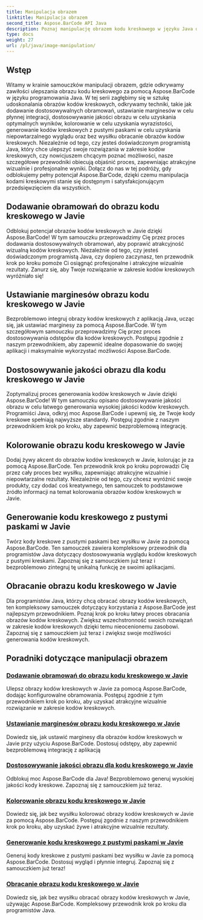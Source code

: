 ```yaml
---
title: Manipulacja obrazem
linktitle: Manipulacja obrazem
second_title: Aspose.BarCode API Java
description: Poznaj manipulację obrazem kodu kreskowego w języku Java dzięki samouczkom Aspose.BarCode. Bez wysiłku ulepszaj, dostosowuj i twórz atrakcyjne wizualnie kody kreskowe.
type: docs
weight: 27
url: /pl/java/image-manipulation/
---
```

## Wstęp
Witamy w krainie samouczków manipulacji obrazem, gdzie odkrywamy zawiłości ulepszania obrazu kodu kreskowego za pomocą Aspose.BarCode w języku programowania Java. W tej serii zagłębimy się w sztukę udoskonalania obrazów kodów kreskowych, odkrywamy techniki, takie jak dodawanie dostosowywalnych obramowań, ustawianie marginesów w celu płynnej integracji, dostosowywanie jakości obrazu w celu uzyskania optymalnych wyników, kolorowanie w celu uzyskania wyrazistości, generowanie kodów kreskowych z pustymi paskami w celu uzyskania niepowtarzalnego wyglądu oraz bez wysiłku obracanie obrazów kodów kreskowych. Niezależnie od tego, czy jesteś doświadczonym programistą Java, który chce ulepszyć swoje rozwiązania w zakresie kodów kreskowych, czy nowicjuszem chcącym poznać możliwości, nasze szczegółowe przewodniki obiecują objaśnić proces, zapewniając atrakcyjne wizualnie i profesjonalne wyniki. Dołącz do nas w tej podróży, gdy odblokujemy pełny potencjał Aspose.BarCode, dzięki czemu manipulacja kodami kreskowymi stanie się dostępnym i satysfakcjonującym przedsięwzięciem dla wszystkich.


## Dodawanie obramowań do obrazu kodu kreskowego w Javie

Odblokuj potencjał obrazów kodów kreskowych w Javie dzięki Aspose.BarCode! W tym samouczku przeprowadzimy Cię przez proces dodawania dostosowywalnych obramowań, aby poprawić atrakcyjność wizualną kodów kreskowych. Niezależnie od tego, czy jesteś doświadczonym programistą Java, czy dopiero zaczynasz, ten przewodnik krok po kroku pomoże Ci osiągnąć profesjonalne i atrakcyjne wizualnie rezultaty. Zanurz się, aby Twoje rozwiązanie w zakresie kodów kreskowych wyróżniało się!

## Ustawianie marginesów obrazu kodu kreskowego w Javie

Bezproblemowo integruj obrazy kodów kreskowych z aplikacją Java, ucząc się, jak ustawiać marginesy za pomocą Aspose.BarCode. W tym szczegółowym samouczku przeprowadzimy Cię przez proces dostosowywania odstępów dla kodów kreskowych. Postępuj zgodnie z naszym przewodnikiem, aby zapewnić idealne dopasowanie do swojej aplikacji i maksymalnie wykorzystać możliwości Aspose.BarCode.

## Dostosowywanie jakości obrazu dla kodu kreskowego w Javie

Zoptymalizuj proces generowania kodów kreskowych w Javie dzięki Aspose.BarCode! W tym samouczku opisano dostosowywanie jakości obrazu w celu łatwego generowania wysokiej jakości kodów kreskowych. Programiści Java, odkryj moc Aspose.BarCode i upewnij się, że Twoje kody kreskowe spełniają najwyższe standardy. Postępuj zgodnie z naszym przewodnikiem krok po kroku, aby zapewnić bezproblemową integrację.

## Kolorowanie obrazu kodu kreskowego w Javie

Dodaj żywy akcent do obrazów kodów kreskowych w Javie, kolorując je za pomocą Aspose.BarCode. Ten przewodnik krok po kroku poprowadzi Cię przez cały proces bez wysiłku, zapewniając atrakcyjne wizualnie i niepowtarzalne rezultaty. Niezależnie od tego, czy chcesz wyróżnić swoje produkty, czy dodać coś kreatywnego, ten samouczek to podstawowe źródło informacji na temat kolorowania obrazów kodów kreskowych w Javie.

## Generowanie kodu kreskowego z pustymi paskami w Javie

Twórz kody kreskowe z pustymi paskami bez wysiłku w Javie za pomocą Aspose.BarCode. Ten samouczek zawiera kompleksowy przewodnik dla programistów Java dotyczący dostosowywania wyglądu kodów kreskowych z pustymi kreskami. Zapoznaj się z samouczkiem już teraz i bezproblemowo zintegruj tę unikalną funkcję ze swoimi aplikacjami.

## Obracanie obrazu kodu kreskowego w Javie

Dla programistów Java, którzy chcą obracać obrazy kodów kreskowych, ten kompleksowy samouczek dotyczący korzystania z Aspose.BarCode jest najlepszym przewodnikiem. Poznaj krok po kroku łatwy proces obracania obrazów kodów kreskowych. Zwiększ wszechstronność swoich rozwiązań w zakresie kodów kreskowych dzięki temu nieocenionemu zasobowi. Zapoznaj się z samouczkiem już teraz i zwiększ swoje możliwości generowania kodów kreskowych.
## Poradniki dotyczące manipulacji obrazem
### [Dodawanie obramowań do obrazu kodu kreskowego w Javie](./adding-borders-barcode-image/)
Ulepsz obrazy kodów kreskowych w Javie za pomocą Aspose.BarCode, dodając konfigurowalne obramowania. Postępuj zgodnie z tym przewodnikiem krok po kroku, aby uzyskać atrakcyjne wizualnie rozwiązanie w zakresie kodów kreskowych.
### [Ustawianie marginesów obrazu kodu kreskowego w Javie](./setting-margins-barcode-image/)
Dowiedz się, jak ustawić marginesy dla obrazów kodów kreskowych w Javie przy użyciu Aspose.BarCode. Dostosuj odstępy, aby zapewnić bezproblemową integrację z aplikacją
### [Dostosowywanie jakości obrazu dla kodu kreskowego w Javie](./adjusting-image-quality-barcode/)
Odblokuj moc Aspose.BarCode dla Java! Bezproblemowo generuj wysokiej jakości kody kreskowe. Zapoznaj się z samouczkiem już teraz.
### [Kolorowanie obrazu kodu kreskowego w Javie](./colorizing-barcode-image/)
Dowiedz się, jak bez wysiłku kolorować obrazy kodów kreskowych w Javie za pomocą Aspose.BarCode. Postępuj zgodnie z naszym przewodnikiem krok po kroku, aby uzyskać żywe i atrakcyjne wizualnie rezultaty.
### [Generowanie kodu kreskowego z pustymi paskami w Javie](./generating-barcode-empty-bars/)
Generuj kody kreskowe z pustymi paskami bez wysiłku w Javie za pomocą Aspose.BarCode. Dostosuj wygląd i płynnie integruj. Zapoznaj się z samouczkiem już teraz!
### [Obracanie obrazu kodu kreskowego w Javie](./rotating-barcode-image/)
Dowiedz się, jak bez wysiłku obracać obrazy kodów kreskowych w Javie, używając Aspose.BarCode. Kompleksowy przewodnik krok po kroku dla programistów Java.